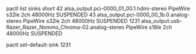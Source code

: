 pactl list sinks short
42      alsa_output.pci-0000_01_00.1.hdmi-stereo        PipeWire        s32le 2ch 48000Hz       SUSPENDED
43      alsa_output.pci-0000_00_1b.0.analog-stereo      PipeWire        s32le 2ch 48000Hz       SUSPENDED
1231    alsa_output.usb-Razer_Razer_Nommo_Chroma-02.analog-stereo       PipeWire        s16le 2ch 48000Hz       SUSPENDED

pactl set-default-sink 1231
